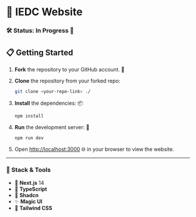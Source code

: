 # 🚀 IEDC Website

### 🛠️ Status: In Progress 🚧

## 📋 Getting Started

1. **Fork** the repository to your GitHub account. 🍴
2. **Clone** the repository from your forked repo:
   ```bash
   git clone <your-repo-link> ./
   ```
3. **Install** the dependencies: 📦
   ```bash
   npm install
   ```
4. **Run** the development server: 🚀
   ```bash
   npm run dev
   ```

5. Open [http://localhost:3000](http://localhost:3000) 🌐 in your browser to view the website.

---

### 🧰 Stack & Tools

- 🧩 **Next.js** 14
- 🔹 **TypeScript**
- 💎 **Shadcn**
- ✨ **Magic UI**
- 🎨 **Tailwind CSS**
